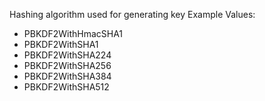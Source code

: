 Hashing algorithm used for generating key
Example Values:

- PBKDF2WithHmacSHA1
- PBKDF2WithSHA1
- PBKDF2WithSHA224
- PBKDF2WithSHA256
- PBKDF2WithSHA384
- PBKDF2WithSHA512